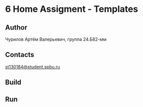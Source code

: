 # 6 Home Assigment - Templates

## Author
Чурилов Артём Валерьевич, группа 24.Б82-мм
## Contacts
st130184@student.spbu.ru
## Build

<par>  </par>
<par>  </par>
## Run

<par>  </par>
<par>  </par>
